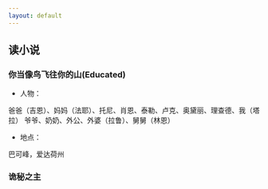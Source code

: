 ```yaml
---
layout: default
---
```


## 读小说

### 你当像鸟飞往你的山(Educated)

* 人物：

爸爸（吉恩）、妈妈（法耶）、托尼、肖恩、泰勒、卢克、奥黛丽、理查德、我（塔拉）
爷爷、奶奶、外公、外婆（拉鲁）、舅舅（林恩）

* 地点：

巴可峰，爱达荷州

### 诡秘之主
